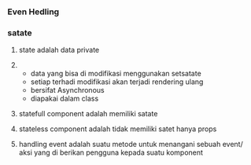 ### Even Hedling 

### satate
1. state adalah data private

2.  - data yang bisa di modifikasi menggunakan setsatate
    - setiap terhadi modifikasi akan terjadi rendering ulang
    - bersifat Asynchronous
    - diapakai dalam class

3.  statefull component adalah memiliki satate
4. stateless component adalah tidak memiliki satet hanya props

5. handling event adalah suatu metode untuk menangani sebuah event/ aksi yang di berikan pengguna kepada suatu komponent
